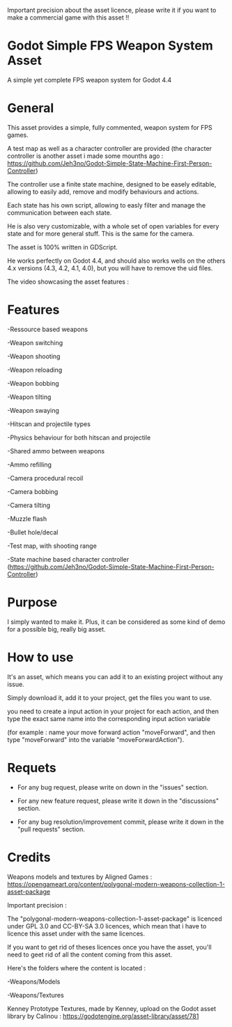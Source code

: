 Important precision about the asset licence, please write it if you want to make a commercial game with this asset !!

# Godot Simple FPS Weapon System Asset


 A simple yet complete FPS weapon system for Godot 4.4


 # **General**


This asset provides a simple, fully commented, weapon system for FPS games.

A test map as well as a character controller are provided (the character controller is another asset i made some mounths ago : https://github.com/Jeh3no/Godot-Simple-State-Machine-First-Person-Controller)

The controller use a finite state machine, designed to be easely editable, allowing to easily add, remove and modify behaviours and actions.

Each state has his own script, allowing to easly filter and manage the communication between each state.

He is also very customizable, with a whole set of open variables for every state and for more general stuff. This is the same for the camera.

The asset is 100% written in GDScript.

He works perfectly on Godot 4.4, and should also works wells on the others 4.x versions (4.3, 4.2, 4.1, 4.0), but you will have to remove the uid files.

The video showcasing the asset features : 


# **Features**

-Ressource based weapons

-Weapon switching

-Weapon shooting

-Weapon reloading

-Weapon bobbing

-Weapon tilting

-Weapon swaying

-Hitscan and projectile types 

-Physics behaviour for both hitscan and projectile


-Shared ammo between weapons

-Ammo refilling


-Camera procedural recoil

-Camera bobbing

-Camera tilting


-Muzzle flash

-Bullet hole/decal


-Test map, with shooting range

-State machine based character controller (https://github.com/Jeh3no/Godot-Simple-State-Machine-First-Person-Controller)


# **Purpose**


I simply wanted to make it.
Plus, it can be considered as some kind of demo for a possible big, really big asset.


# **How to use**


It's an asset, which means you can add it to an existing project without any issue.

Simply download it, add it to your project, get the files you want to use.

you need to create a input action in your project for each action, and then type the exact same name into the corresponding input action variable

(for example : name your move forward action "moveForward", and then type "moveForward" into the variable "moveForwardAction").


# **Requets**


- For any bug request, please write on down in the "issues" section.

- For any new feature request, please write it down in the "discussions" section.

- For any bug resolution/improvement commit, please write it down in the "pull requests" section.


# **Credits**

Weapons models and textures by Aligned Games : https://opengameart.org/content/polygonal-modern-weapons-collection-1-asset-package

Important precision : 

The "polygonal-modern-weapons-collection-1-asset-package" is licenced under GPL 3.0 and CC-BY-SA 3.0 licences, which mean that i have to licence this asset under with the same licences.

If you want to get rid of theses licences once you have the asset, you'll need to geet rid of all the content coming from this asset.

Here's the folders where the content is located : 

-Weapons/Models

-Weapons/Textures

Kenney Prototype Textures, made by Kenney, upload on the Godot asset library by Calinou : https://godotengine.org/asset-library/asset/781

